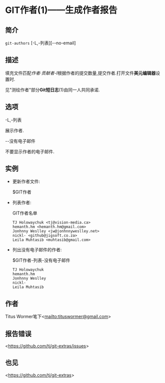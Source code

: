 
# GIT作者(1)——生成作者报告

## 简介

`git-authors` [-L,-列表][--no-email]

## 描述

填充文件匹配*作者·贡献者-I*根据作者的提交数量,提交作者.打开文件**美元编辑器**设置时.

见"测绘作者"部分**Git短日志**(1)由同一人共同承诺.

## 选项

\-L,-列表

展示作者.

\--没有电子邮件

不要显示作者的电子邮件.

## 实例

-   更新作者文件:

    $GIT作者

-   列表作者:

    GIT作者名单

    ```
    TJ Holowaychuk <tj@vision-media.ca>
    hemanth.hm <hemanth.hm@gmail.com>
    Jonhnny Weslley <jw@jonhnnyweslley.net>
    nickl- <github@jigsoft.co.za>
    Leila Muhtasib <muhtasib@gmail.com>
    ```

-   列出没有电子邮件的作者:

    $GIT作者-列表-没有电子邮件

    ```
    TJ Holowaychuk
    hemanth.hm
    Jonhnny Weslley
    nickl-
    Leila Muhtasib
    ```

## 作者

Titus Wormer笔下\<<mailto:tituswormer@gmail.com>>

## 报告错误

\<<https://github.com/tj/git-extras/issues>>

## 也见

\<<https://github.com/tj/git-extras>>
